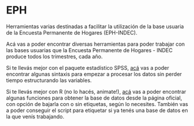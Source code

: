# EPH
Herramientas varias destinadas a facilitar la utilización de la base usuaria de la Encuesta Permanente de Hogares (EPH-INDEC).


Acá vas a poder encontrar diversas herramientas para poder trabajar con las bases usuarias que la Encuesta Permanente de Hogares - INDEC produce todos los trimestres, cada año.

Si te llevás mejor con el paquete estadístico SPSS, [acá](https://github.com/pablinte/eph/tree/master/spss) vas a poder encontrar algunas sintaxis para empezar a procesar los datos sin perder tiempo estructurando las variables.

Si te llevás mejor con R (no lo hacés, animate!), [acá](https://github.com/pablinte/eph/tree/master/R) vas a poder encontrar algunas funciones para obtener la base de datos desde la página oficial, con opción de bajarla con o sin etiquetas, según lo necesites. También vas a poder conseguir el script para etiquetar si ya tenés una base de datos en la que venís trabajando.
